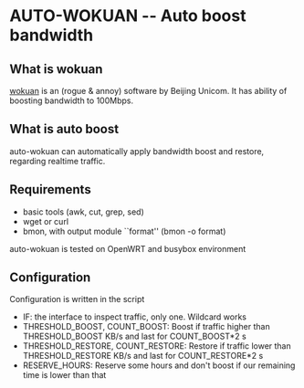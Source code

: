 # AUTO-WOKUAN -- Auto boost bandwidth

## What is wokuan
[wokuan](http://wokuan.bbn.com.cn/) is an (rogue & annoy) software by Beijing Unicom. It has ability of boosting bandwidth to 100Mbps.

## What is auto boost
auto-wokuan can automatically apply bandwidth boost and restore, regarding realtime traffic.

## Requirements

* basic tools (awk, cut, grep, sed)
* wget or curl
* bmon, with output module ``format'' (bmon -o format)

auto-wokuan is tested on OpenWRT and busybox environment

## Configuration
Configuration is written in the script

* IF: the interface to inspect traffic, only one. Wildcard works
* THRESHOLD_BOOST, COUNT_BOOST: Boost if traffic higher than THRESHOLD_BOOST KB/s and last for COUNT_BOOST*2 s
* THRESHOLD_RESTORE, COUNT_RESTORE: Restore if traffic lower than THRESHOLD_RESTORE KB/s and last for COUNT_RESTORE*2 s
* RESERVE_HOURS: Reserve some hours and don't boost if our remaining time is lower than that


